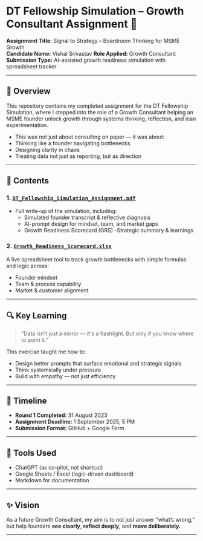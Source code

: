 # DT Fellowship Simulation – Growth Consultant Assignment 🚀

**Assignment Title:** Signal to Strategy – Boardroom Thinking for MSME Growth  
**Candidate Name:** Vishal Srivastav 
**Role Applied:** Growth Consultant  
**Submission Type:** AI-assisted growth readiness simulation with spreadsheet tracker

---

## 📌 Overview

This repository contains my completed assignment for the DT Fellowship Simulation, where I stepped into the role of a Growth Consultant helping an MSME founder unlock growth through systems thinking, reflection, and lean experimentation.
- This was not just about consulting on paper — it was about:
- Thinking like a founder navigating bottlenecks
- Designing clarity in chaos
- Treating data not just as reporting, but as direction

---

## 🧠 Contents

### 1. [`DT_Fellowship_Simulation_Assignment.pdf`](./DT_Fellowship_Simulation_Assignment.pdf)
- Full write-up of the simulation, including:
  - Simulated founder transcript & reflective diagnosis
  - AI-prompt design for mindset, team, and market gaps
  - Growth Readiness Scorecard (GRS)
  -Strategic summary & learnings

### 2. [`Growth_Readiness_Scorecard.xlsx`](./Growth_Readiness_Scorecard.xlsx)
A live spreadsheet tool to track growth bottlenecks with simple formulas and logic across:
- Founder mindset
- Team & process capability
- Market & customer alignment

---

## 🔍 Key Learning

> “Data isn't just a mirror — it's a flashlight. But only if you know where to point it.”

This exercise taught me how to:
- Design better prompts that surface emotional and strategic signals
- Think systemically under pressure
- Build with empathy — not just efficiency

---

## 📅 Timeline

- **Round 1 Completed:** 31 August 2023 
- **Assignment Deadline:** 1 September 2025, 5 PM  
- **Submission Format:** GitHub + Google Form

---

## 🧩 Tools Used

- ChatGPT (as co-pilot, not shortcut)
- Google Sheets / Excel (logic-driven dashboard)
- Markdown for documentation

---

## ✨ Vision

As a future Growth Consultant, my aim is to not just answer "what’s wrong,"  
but help founders **see clearly**, **reflect deeply**, and **move deliberately.**

---

